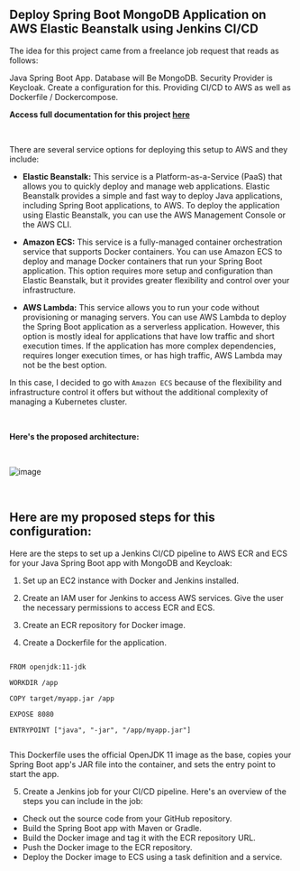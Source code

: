 ## Deploy Spring Boot MongoDB Application on AWS Elastic Beanstalk using Jenkins CI/CD
The idea for this project came from a freelance job request that reads as follows:

Java Spring Boot App. Database will Be MongoDB. Security Provider is Keycloak. Create a configuration for this. Providing CI/CD to AWS as well as Dockerfile / Dockercompose.

**Access full documentation for this project <a href="https://github.com/earchibong/springboot_project/documentation.md">here</a>**

<br>

There are several service options for deploying this setup to AWS and they include:

- **Elastic Beanstalk:** This service is a Platform-as-a-Service (PaaS) that allows you to quickly deploy and manage web applications. Elastic Beanstalk provides a simple and fast way to deploy Java applications, including Spring Boot applications, to AWS. To deploy the application using Elastic Beanstalk, you can use the AWS Management Console or the AWS CLI.

- **Amazon ECS:** This service is a fully-managed container orchestration service that supports Docker containers. You can use Amazon ECS to deploy and manage Docker containers that run your Spring Boot application. This option requires more setup and configuration than Elastic Beanstalk, but it provides greater flexibility and control over your infrastructure.

- **AWS Lambda:** This service allows you to run your code without provisioning or managing servers. You can use AWS Lambda to deploy the Spring Boot application as a serverless application. However, this option is mostly ideal for applications that have low traffic and short execution times. If the application has more complex dependencies, requires longer execution times, or has high traffic, AWS Lambda may not be the best option.

In this case, I decided to go with `Amazon ECS` because of the flexibility and infrastructure control it offers but without the additional complexity of managing a Kubernetes cluster.

<br>


**Here's the proposed architecture:**

<br>

![image](https://github.com/earchibong/springboot_project/assets/92983658/89976418-b666-4409-83aa-66ea61c53487)

<br>


## Here are my proposed steps for this configuration:

Here are the steps to set up a Jenkins CI/CD pipeline to AWS ECR and ECS for your Java Spring Boot app with MongoDB and Keycloak:

1. Set up an EC2 instance with Docker and Jenkins installed. 

2. Create an IAM user for Jenkins to access AWS services. Give the user the necessary permissions to access ECR and ECS.

3. Create an ECR repository for Docker image.

4. Create a Dockerfile for the application.

```

FROM openjdk:11-jdk

WORKDIR /app

COPY target/myapp.jar /app

EXPOSE 8080

ENTRYPOINT ["java", "-jar", "/app/myapp.jar"]


```

This Dockerfile uses the official OpenJDK 11 image as the base, copies your Spring Boot app's JAR file into the container, and sets the entry point to start the app.

5. Create a Jenkins job for your CI/CD pipeline. Here's an overview of the steps you can include in the job:

- Check out the source code from your GitHub repository.
- Build the Spring Boot app with Maven or Gradle.
- Build the Docker image and tag it with the ECR repository URL.
- Push the Docker image to the ECR repository.
- Deploy the Docker image to ECS using a task definition and a service.

<br>
